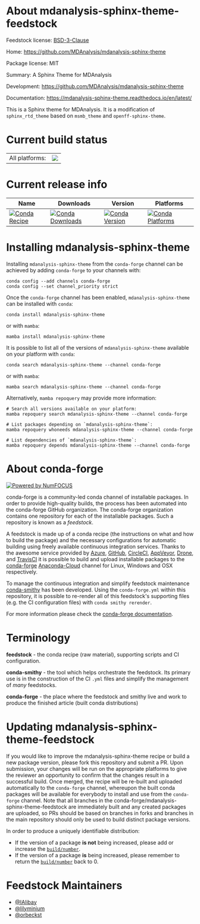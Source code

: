 About mdanalysis-sphinx-theme-feedstock
=======================================

Feedstock license: [BSD-3-Clause](https://github.com/conda-forge/mdanalysis-sphinx-theme-feedstock/blob/main/LICENSE.txt)

Home: https://github.com/MDAnalysis/mdanalysis-sphinx-theme

Package license: MIT

Summary: A Sphinx Theme for MDAnalysis

Development: https://github.com/MDAnalysis/mdanalysis-sphinx-theme

Documentation: https://mdanalysis-sphinx-theme.readthedocs.io/en/latest/

This is a Sphinx theme for MDAnalysis. It is a modification of
`sphinx_rtd_theme` based on
`msmb_theme` and `openff-sphinx-theme`.


Current build status
====================


<table><tr><td>All platforms:</td>
    <td>
      <a href="https://dev.azure.com/conda-forge/feedstock-builds/_build/latest?definitionId=20133&branchName=main">
        <img src="https://dev.azure.com/conda-forge/feedstock-builds/_apis/build/status/mdanalysis-sphinx-theme-feedstock?branchName=main">
      </a>
    </td>
  </tr>
</table>

Current release info
====================

| Name | Downloads | Version | Platforms |
| --- | --- | --- | --- |
| [![Conda Recipe](https://img.shields.io/badge/recipe-mdanalysis--sphinx--theme-green.svg)](https://anaconda.org/conda-forge/mdanalysis-sphinx-theme) | [![Conda Downloads](https://img.shields.io/conda/dn/conda-forge/mdanalysis-sphinx-theme.svg)](https://anaconda.org/conda-forge/mdanalysis-sphinx-theme) | [![Conda Version](https://img.shields.io/conda/vn/conda-forge/mdanalysis-sphinx-theme.svg)](https://anaconda.org/conda-forge/mdanalysis-sphinx-theme) | [![Conda Platforms](https://img.shields.io/conda/pn/conda-forge/mdanalysis-sphinx-theme.svg)](https://anaconda.org/conda-forge/mdanalysis-sphinx-theme) |

Installing mdanalysis-sphinx-theme
==================================

Installing `mdanalysis-sphinx-theme` from the `conda-forge` channel can be achieved by adding `conda-forge` to your channels with:

```
conda config --add channels conda-forge
conda config --set channel_priority strict
```

Once the `conda-forge` channel has been enabled, `mdanalysis-sphinx-theme` can be installed with `conda`:

```
conda install mdanalysis-sphinx-theme
```

or with `mamba`:

```
mamba install mdanalysis-sphinx-theme
```

It is possible to list all of the versions of `mdanalysis-sphinx-theme` available on your platform with `conda`:

```
conda search mdanalysis-sphinx-theme --channel conda-forge
```

or with `mamba`:

```
mamba search mdanalysis-sphinx-theme --channel conda-forge
```

Alternatively, `mamba repoquery` may provide more information:

```
# Search all versions available on your platform:
mamba repoquery search mdanalysis-sphinx-theme --channel conda-forge

# List packages depending on `mdanalysis-sphinx-theme`:
mamba repoquery whoneeds mdanalysis-sphinx-theme --channel conda-forge

# List dependencies of `mdanalysis-sphinx-theme`:
mamba repoquery depends mdanalysis-sphinx-theme --channel conda-forge
```


About conda-forge
=================

[![Powered by
NumFOCUS](https://img.shields.io/badge/powered%20by-NumFOCUS-orange.svg?style=flat&colorA=E1523D&colorB=007D8A)](https://numfocus.org)

conda-forge is a community-led conda channel of installable packages.
In order to provide high-quality builds, the process has been automated into the
conda-forge GitHub organization. The conda-forge organization contains one repository
for each of the installable packages. Such a repository is known as a *feedstock*.

A feedstock is made up of a conda recipe (the instructions on what and how to build
the package) and the necessary configurations for automatic building using freely
available continuous integration services. Thanks to the awesome service provided by
[Azure](https://azure.microsoft.com/en-us/services/devops/), [GitHub](https://github.com/),
[CircleCI](https://circleci.com/), [AppVeyor](https://www.appveyor.com/),
[Drone](https://cloud.drone.io/welcome), and [TravisCI](https://travis-ci.com/)
it is possible to build and upload installable packages to the
[conda-forge](https://anaconda.org/conda-forge) [Anaconda-Cloud](https://anaconda.org/)
channel for Linux, Windows and OSX respectively.

To manage the continuous integration and simplify feedstock maintenance
[conda-smithy](https://github.com/conda-forge/conda-smithy) has been developed.
Using the ``conda-forge.yml`` within this repository, it is possible to re-render all of
this feedstock's supporting files (e.g. the CI configuration files) with ``conda smithy rerender``.

For more information please check the [conda-forge documentation](https://conda-forge.org/docs/).

Terminology
===========

**feedstock** - the conda recipe (raw material), supporting scripts and CI configuration.

**conda-smithy** - the tool which helps orchestrate the feedstock.
                   Its primary use is in the construction of the CI ``.yml`` files
                   and simplify the management of *many* feedstocks.

**conda-forge** - the place where the feedstock and smithy live and work to
                  produce the finished article (built conda distributions)


Updating mdanalysis-sphinx-theme-feedstock
==========================================

If you would like to improve the mdanalysis-sphinx-theme recipe or build a new
package version, please fork this repository and submit a PR. Upon submission,
your changes will be run on the appropriate platforms to give the reviewer an
opportunity to confirm that the changes result in a successful build. Once
merged, the recipe will be re-built and uploaded automatically to the
`conda-forge` channel, whereupon the built conda packages will be available for
everybody to install and use from the `conda-forge` channel.
Note that all branches in the conda-forge/mdanalysis-sphinx-theme-feedstock are
immediately built and any created packages are uploaded, so PRs should be based
on branches in forks and branches in the main repository should only be used to
build distinct package versions.

In order to produce a uniquely identifiable distribution:
 * If the version of a package **is not** being increased, please add or increase
   the [``build/number``](https://docs.conda.io/projects/conda-build/en/latest/resources/define-metadata.html#build-number-and-string).
 * If the version of a package **is** being increased, please remember to return
   the [``build/number``](https://docs.conda.io/projects/conda-build/en/latest/resources/define-metadata.html#build-number-and-string)
   back to 0.

Feedstock Maintainers
=====================

* [@IAlibay](https://github.com/IAlibay/)
* [@lilyminium](https://github.com/lilyminium/)
* [@orbeckst](https://github.com/orbeckst/)

